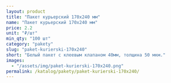 ```yaml
---
layout: product
title: "Пакет курьерский 170x240 мм"
name: "Пакет курьерский 170x240 мм"
price: 2.2
unit: "₽/шт"
min_qty: "100 шт"
category: "pakety"
slug: "paket-kurierski-170x240"
short: "Белый пакет с клеевым клапаном 40мм, толщина 50 мкм."
images:
  - "/assets/img/paket-kurierski-170x240.png"
permalink: /katalog/pakety/paket-kurierski-170x240/
---
```

